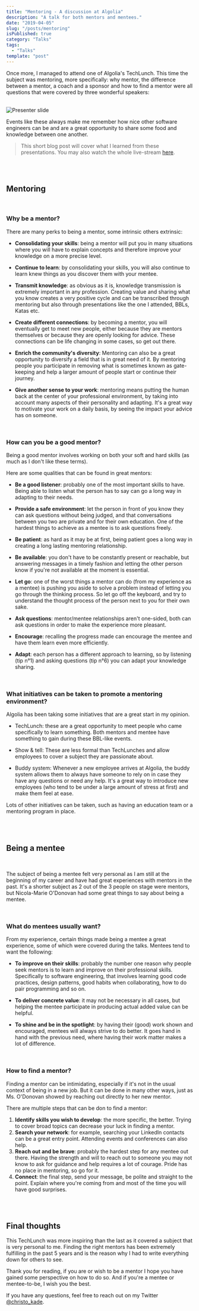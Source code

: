 ```yaml
---
title: "Mentoring - A discussion at Algolia"
description: "A talk for both mentors and mentees."
date: "2019-04-05"
slug: "/posts/mentoring"
isPublished: true
category: "Talks"
tags:
  - "Talks"
template: "post"
---
```


Once more, I managed to attend one of Algolia's TechLunch. This time the subject was mentoring, more specifically: why mentor, the difference between a mentor, a coach and a sponsor and how to find a mentor were all questions that were covered by three wonderful speakers:

<br>

<img style="max-width: 100%" alt="Presenter slide" src="https://user-images.githubusercontent.com/15229355/55624543-948d8100-57a6-11e9-8a4b-0b25af645d58.png">

<br>

Events like these always make me remember how nice other software engineers can be and are a great opportunity to share some food and knowledge between one another.

> This short blog post will cover what I learned from these presentations. You may also watch the whole live-stream [here](https://www.youtube.com/watch?v=INy50NaVNPs).

<br>
<br>

## Mentoring

<br>

### Why be a mentor?

There are many perks to being a mentor, some intrinsic others extrinsic:

- **Consolidating your skills**: being a mentor will put you in many situations where you will have to explain concepts and therefore improve your knowledge on a more precise level.

- **Continue to learn**: by consolidating your skills, you will also continue to learn knew things as you discover them with your mentee.

- **Transmit knowledge**: as obvious as it is, knowledge transmission is extremely important in any profession. Creating value and sharing what you know creates a very positive cycle and can be transcribed through mentoring but also through presentations like the one I attended, BBLs, Katas etc.

- **Create different connections**: by becoming a mentor, you will eventually get to meet new people, either because they are mentors themselves or because they are openly looking for advice. These connections can be life changing in some cases, so get out there.

- **Enrich the community's diversity**: Mentoring can also be a great opportunity to diversify a field that is in great need of it. By mentoring people you participate in removing what is sometimes known as gate-keeping and help a larger amount of people start or continue their journey.

- **Give another sense to your work**: mentoring means putting the human back at the center of your professional environment, by taking into account many aspects of their personality and adapting. It's a great way to motivate your work on a daily basis, by seeing the impact your advice has on someone.

<br>

### How can you be a good mentor?

Being a good mentor involves working on both your soft and hard skills (as much as I don't like these terms).

Here are some qualities that can be found in great mentors:

- **Be a good listener**: probably one of the most important skills to have. Being able to listen what the person has to say can go a long way in adapting to their needs.

- **Provide a safe environment**: let the person in front of you know they can ask questions without being judged, and that conversations between you two are private and for their own education. One of the hardest things to achieve as a mentee is to ask questions freely.

- **Be patient**: as hard as it may be at first, being patient goes a long way in creating a long lasting mentoring relationship.

- **Be available**: you don't have to be constantly present or reachable, but answering messages in a timely fashion and letting the other person know if you're not available at the moment is essential.

- **Let go**: one of the worst things a mentor can do (from my experience as a mentee) is pushing you aside to solve a problem instead of letting you go through the thinking process. So let go off the keyboard, and try to understand the thought process of the person next to you for their own sake.

- **Ask questions**: mentor/mentee relationships aren't one-sided, both can ask questions in order to make the experience more pleasant.

- **Encourage**: recalling the progress made can encourage the mentee and have them learn even more efficiently.

- **Adapt**: each person has a different approach to learning, so by listening (tip n°1) and asking questions (tip n°6) you can adapt your knowledge sharing.

<br>

### What initiatives can be taken to promote a mentoring environment?

Algolia has been taking some initiatives that are a great start in my opinion.

- TechLunch: these are a great opportunity to meet people who came specifically to learn something. Both mentors and mentee have something to gain during these BBL-like events.

- Show & tell: These are less formal than TechLunches and allow employees to cover a subject they are passionate about.

- Buddy system: Whenever a new employee arrives at Algolia, the buddy system allows them to always have someone to rely on in case they have any questions or need any help. It's a great way to introduce new employees (who tend to be under a large amount of stress at first) and make them feel at ease.

Lots of other initiatives can be taken, such as having an education team or a mentoring program in place.

<br>
<br>

## Being a mentee

<br>

The subject of being a mentee felt very personal as I am still at the beginning of my career and have had great experiences with mentors in the past. It's a shorter subject as 2 out of the 3 people on stage were mentors, but Nicola-Marie O'Donovan had some great things to say about being a mentee.

<br>

### What do mentees usually want?

From my experience, certain things made being a mentee a great experience, some of which were covered during the talks. Mentees tend to want the following:

- **To improve on their skills**: probably the number one reason why people seek mentors is to learn and improve on their professional skills. Specifically to software engineering, that involves learning good code practices, design patterns, good habits when collaborating, how to do pair programming and so on.

- **To deliver concrete value**: it may not be necessary in all cases, but helping the mentee participate in producing actual added value can be helpful.

- **To shine and be in the spotlight**: by having their (good) work shown and encouraged, mentees will always strive to do better. It goes hand in hand with the previous need, where having their work matter makes a lot of difference.

<br>

### How to find a mentor?

Finding a mentor can be intimidating, especially if it's not in the usual context of being in a new job. But it can be done in many other ways, just as Ms. O'Donovan showed by reaching out directly to her new mentor.

There are multiple steps that can be don to find a mentor:

1. **Identify skills you wish to develop**: the more specific, the better. Trying to cover broad topics can decrease your luck in finding a mentor.
2. **Search your network**: for example, searching your LinkedIn contacts can be a great entry point. Attending events and conferences can also help.
3. **Reach out and be brave**: probably the hardest step for any mentee out there. Having the strength and will to reach out to someone you may not know to ask for guidance and help requires a lot of courage. Pride has no place in mentoring, so go for it.
4. **Connect**: the final step, send your message, be polite and straight to the point. Explain where you're coming from and most of the time you will have good surprises.

<br>
<br>

## Final thoughts

This TechLunch was more inspiring than the last as it covered a subject that is very personal to me. Finding the right mentors has been extremely fulfilling in the past 5 years and is the reason why I had to write everything down for others to see.

Thank you for reading, if you are or wish to be a mentor I hope you have gained some perspective on how to do so. And if you're a mentee or mentee-to-be, I wish you the best.

If you have any questions, feel free to reach out on my Twitter [@christo_kade](https://twitter.com/christo_kade).
